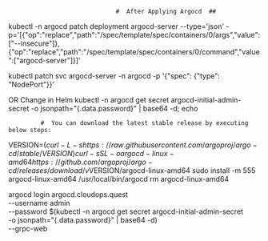                                   #  After Applying Argocd  ##
kubectl -n argocd patch deployment argocd-server   --type='json'   -p='[{"op":"replace","path":"/spec/template/spec/containers/0/args","value":["--insecure"]},{"op":"replace","path":"/spec/template/spec/containers/0/command","value":["argocd-server"]}]'

 kubectl patch svc argocd-server   -n argocd   -p '{"spec": {"type": "NodePort"}}'

 OR Change in Helm 
kubectl -n argocd get secret argocd-initial-admin-secret -o jsonpath="{.data.password}" | base64 -d; echo

             #  You can download the latest stable release by executing below steps:


VERSION=$(curl -L -s https://raw.githubusercontent.com/argoproj/argo-cd/stable/VERSION)
curl -sSL -o argocd-linux-amd64 https://github.com/argoproj/argo-cd/releases/download/v$VERSION/argocd-linux-amd64
sudo install -m 555 argocd-linux-amd64 /usr/local/bin/argocd
rm argocd-linux-amd64

argocd login argocd.cloudops.quest \
  --username admin \
  --password $(kubectl -n argocd get secret argocd-initial-admin-secret \
    -o jsonpath="{.data.password}" | base64 -d) \
  --grpc-web
